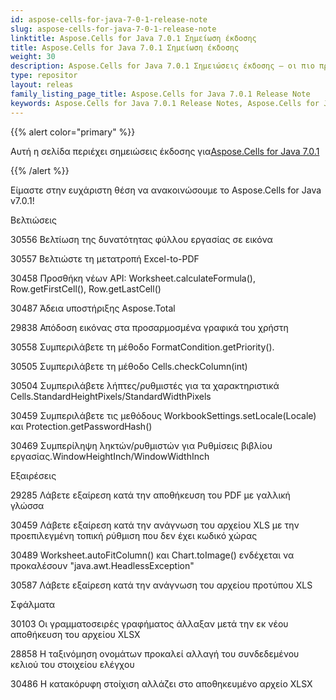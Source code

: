 ```yaml
---
id: aspose-cells-for-java-7-0-1-release-note
slug: aspose-cells-for-java-7-0-1-release-note
linktitle: Aspose.Cells for Java 7.0.1 Σημείωση έκδοσης
title: Aspose.Cells for Java 7.0.1 Σημείωση έκδοσης
weight: 30
description: Aspose.Cells for Java 7.0.1 Σημειώσεις έκδοσης – οι πιο πρόσφατες βελτιώσεις, νέες δυνατότητες και επιδιορθώσεις
type: repositor
layout: releas
family_listing_page_title: Aspose.Cells for Java 7.0.1 Release Note
keywords: Aspose.Cells for Java 7.0.1 Release Notes, Aspose.Cells for Java 7.0.1 updates and fixe
---
```

{{% alert color="primary" %}} 

 Αυτή η σελίδα περιέχει σημειώσεις έκδοσης για[Aspose.Cells for Java 7.0.1](https://releases.aspose.com/cells/java/new-releases/aspose.cells-for-java-7.0.1/)

{{% /alert %}} 

 Είμαστε στην ευχάριστη θέση να ανακοινώσουμε το Aspose.Cells for Java v7.0.1!

 Βελτιώσεις

 30556 Βελτίωση της δυνατότητας φύλλου εργασίας σε εικόνα

30557 Βελτιώστε τη μετατροπή Excel-to-PDF

 30458 Προσθήκη νέων API: Worksheet.calculateFormula(), Row.getFirstCell(), Row.getLastCell()

 30487 Άδεια υποστήριξης Aspose.Total

 29838 Απόδοση εικόνας στα προσαρμοσμένα γραφικά του χρήστη

 30558 Συμπεριλάβετε τη μέθοδο FormatCondition.getPriority().

 30505 Συμπεριλάβετε τη μέθοδο Cells.checkColumn(int)

 30504 Συμπεριλάβετε λήπτες/ρυθμιστές για τα χαρακτηριστικά Cells.StandardHeightPixels/StandardWidthPixels

 30459 Συμπεριλάβετε τις μεθόδους WorkbookSettings.setLocale(Locale) και Protection.getPasswordHash()

 30469 Συμπερίληψη ληκτών/ρυθμιστών για Ρυθμίσεις βιβλίου εργασίας.WindowHeightInch/WindowWidthInch

 Εξαιρέσεις

 29285 Λάβετε εξαίρεση κατά την αποθήκευση του PDF με γαλλική γλώσσα

 30459 Λάβετε εξαίρεση κατά την ανάγνωση του αρχείου XLS με την προεπιλεγμένη τοπική ρύθμιση που δεν έχει κωδικό χώρας

 30489 Worksheet.autoFitColumn() και Chart.toImage() ενδέχεται να προκαλέσουν "java.awt.HeadlessException"

 30587 Λάβετε εξαίρεση κατά την ανάγνωση του αρχείου προτύπου XLS

Σφάλματα

 30103 Οι γραμματοσειρές γραφήματος άλλαξαν μετά την εκ νέου αποθήκευση του αρχείου XLSX

 28858 Η ταξινόμηση ονομάτων προκαλεί αλλαγή του συνδεδεμένου κελιού του στοιχείου ελέγχου

 30486 Η κατακόρυφη στοίχιση αλλάζει στο αποθηκευμένο αρχείο XLSX
